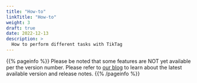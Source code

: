 ```yaml
---
title: "How-to"
linkTitle: "How-to"
weight: 3
draft: true
date: 2022-12-13
description: >
  How to perform different tasks with TikTag
---
```


{{% pageinfo %}}
Please be noted that some features are NOT yet available per the version number. Please refer to [our blog](/blog/) to learn about the latest available version and release notes. 
{{% /pageinfo %}}